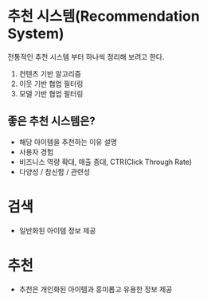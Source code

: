 # 추천 시스템(Recommendation System)
전통적인 추천 시스템 부터 하나씩 정리해 보려고 한다.
1. 컨텐츠 기반 알고리즘
2. 이웃 기반 협업 필터링
3. 모델 기반 협업 필터링

## 좋은 추천 시스템은?
- 해당 아이템을 추천하는 이유 설명
- 사용자 경험
- 비즈니스 역량 확대, 매출 증대, CTR(Click Through Rate)
- 다양성 / 참신함 / 관련성

# 검색
- 일반화된 아이템 정보 제공

# 추천
- 추천은 개인화된 아이템과 흥미롭고 유용한 정보 제공